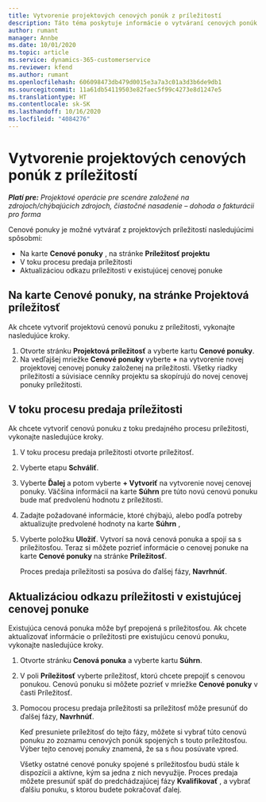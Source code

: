```yaml
---
title: Vytvorenie projektových cenových ponúk z príležitostí
description: Táto téma poskytuje informácie o vytváraní cenových ponúk projektu z príležitostí.
author: rumant
manager: Annbe
ms.date: 10/01/2020
ms.topic: article
ms.service: dynamics-365-customerservice
ms.reviewer: kfend
ms.author: rumant
ms.openlocfilehash: 606098473db479d0015e3a7a3c01a3d3b6de9db1
ms.sourcegitcommit: 11a61db54119503e82faec5f99c4273e8d1247e5
ms.translationtype: HT
ms.contentlocale: sk-SK
ms.lasthandoff: 10/16/2020
ms.locfileid: "4084276"
---
```

# <a name="create-project-quotes-from-opportunities"></a>Vytvorenie projektových cenových ponúk z príležitostí

_**Platí pre:** Projektové operácie pre scenáre založené na zdrojoch/chýbajúcich zdrojoch, čiastočné nasadenie – dohoda o fakturácii pro forma_

Cenové ponuky je možné vytvárať z projektových príležitostí nasledujúcimi spôsobmi:

- Na karte **Cenové ponuky** , na stránke **Príležitosť projektu**
- V toku procesu predaja príležitosti
- Aktualizáciou odkazu príležitosti v existujúcej cenovej ponuke

## <a name="from-the-quotes-tab-of-the-project-opportunity-page"></a>Na karte Cenové ponuky, na stránke Projektová príležitosť

Ak chcete vytvoriť projektovú cenovú ponuku z príležitosti, vykonajte nasledujúce kroky.

1. Otvorte stránku **Projektová príležitosť** a vyberte kartu **Cenové ponuky**. 
2. Na vedľajšej mriežke **Cenové ponuky** vyberte **+** na vytvorenie novej projektovej cenovej ponuky založenej na príležitosti. Všetky riadky príležitostí a súvisiace cenníky projektu sa skopírujú do novej cenovej ponuky príležitosti.

## <a name="from-the-opportunity-sales-process-flow"></a>V toku procesu predaja príležitosti

Ak chcete vytvoriť cenovú ponuku z toku predajného procesu príležitosti, vykonajte nasledujúce kroky.

1. V toku procesu predaja príležitosti otvorte príležitosť.
2. Vyberte etapu **Schváliť**. 
3. Vyberte **Ďalej** a potom vyberte **+ Vytvoriť** na vytvorenie novej cenovej ponuky. Väčšina informácií na karte **Súhrn** pre túto novú cenovú ponuku bude mať predvolenú hodnotu z príležitosti. 
4. Zadajte požadované informácie, ktoré chýbajú, alebo podľa potreby aktualizujte predvolené hodnoty na karte **Súhrn** ,
5. Vyberte položku **Uložiť**. Vytvorí sa nová cenová ponuka a spojí sa s príležitosťou. Teraz si môžete pozrieť informácie o cenovej ponuke na karte **Cenové ponuky** na stránke **Príležitosť**. 

   Proces predaja príležitosti sa posúva do ďalšej fázy, **Navrhnúť**.


## <a name="by-updating-the-opportunity-reference-on-an-existing-quote"></a>Aktualizáciou odkazu príležitosti v existujúcej cenovej ponuke

Existujúca cenová ponuka môže byť prepojená s príležitosťou. Ak chcete aktualizovať informácie o príležitosti pre existujúcu cenovú ponuku, vykonajte nasledujúce kroky.

1. Otvorte stránku **Cenová ponuka** a vyberte kartu **Súhrn**.
2. V poli **Príležitosť** vyberte príležitosť, ktorú chcete prepojiť s cenovou ponukou. Cenovú ponuku si môžete pozrieť v mriežke **Cenové ponuky** v časti Príležitosť. 
3. Pomocou procesu predaja príležitosti sa príležitosť môže presunúť do ďalšej fázy, **Navrhnúť**. 

   Keď presuniete príležitosť do tejto fázy, môžete si vybrať túto cenovú ponuku zo zoznamu cenových ponúk spojených s touto príležitosťou. Výber tejto cenovej ponuky znamená, že sa s ňou posúvate vpred.

   Všetky ostatné cenové ponuky spojené s príležitosťou budú stále k dispozícii a aktívne, kým sa jedna z nich nevyužije. Proces predaja môžete presunúť späť do predchádzajúcej fázy **Kvalifikovať** , a vybrať ďalšiu ponuku, s ktorou budete pokračovať ďalej.
